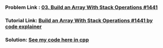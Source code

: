 ### Problem Link : [ 03. Build an Array With Stack Operations #1441](https://leetcode.com/problems/build-an-array-with-stack-operations/submissions/)
### Tutorial Link: [Build an Array With Stack Operations #1441 by code explainer](https://youtu.be/2ie1esMzUdc)
### Solution: [See my code here in cpp]()